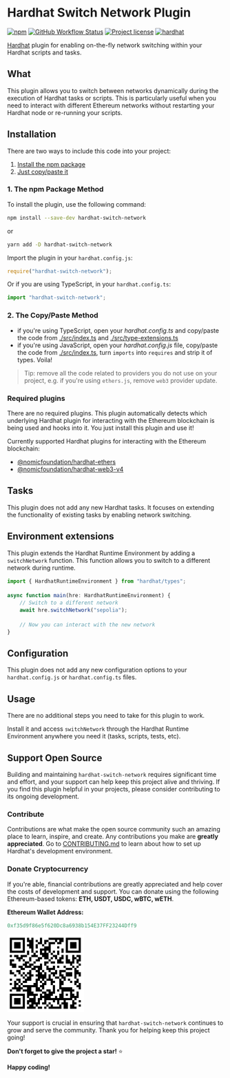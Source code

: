 # Hardhat Switch Network Plugin

[![npm](https://img.shields.io/npm/v/hardhat-switch-network?color=blue)](https://www.npmjs.com/package/hardhat-switch-network)
[![GitHub Workflow Status](https://github.com/0xNeshi/hardhat-switch-network/actions/workflows/build.yml/badge.svg)](https://github.com/0xNeshi/hardhat-switch-network/actions/workflows/build.yml)
[![Project license](https://img.shields.io/github/license/0xNeshi/hardhat-switch-network.svg)](LICENSE)
[![hardhat](https://hardhat.org/buidler-plugin-badge.svg?1)](https://hardhat.org)

[Hardhat](https://hardhat.org) plugin for enabling on-the-fly network switching within your Hardhat scripts and tasks.

## What

This plugin allows you to switch between networks dynamically during the execution of Hardhat tasks or scripts. This is particularly useful when you need to interact with different Ethereum networks without restarting your Hardhat node or re-running your scripts.

## Installation

There are two ways to include this code into your project:

1. [Install the npm package](#1-the-npm-package-method)
2. [Just copy/paste it](#2-the-copypaste-method)

### 1. The npm Package Method

To install the plugin, use the following command:

```bash
npm install --save-dev hardhat-switch-network
```

or

```bash
yarn add -D hardhat-switch-network
```

Import the plugin in your `hardhat.config.js`:

```js
require("hardhat-switch-network");
```

Or if you are using TypeScript, in your `hardhat.config.ts`:

```ts
import "hardhat-switch-network";
```

### 2. The Copy/Paste Method

-   if you're using TypeScript, open your _hardhat.config.ts_ and copy/paste the code from [./src/index.ts](./src/index.ts) and [./src/type-extensions.ts](./src/type-extensions.ts)
-   if you're using JavaScript, open your _hardhat.config.js_ file, copy/paste the code from [./src/index.ts](./src/index.ts), turn `imports` into `requires` and strip it of types. Voila!

> Tip: remove all the code related to providers you do not use on your project, e.g. if you're using `ethers.js`, remove `web3` provider update.

### Required plugins

There are no required plugins. This plugin automatically detects which underlying Hardhat plugin for interacting with the Ethereum blockchain is being used and hooks into it. You just install this plugin and use it!

Currently supported Hardhat plugins for interacting with the Ethereum blockchain:

-   [@nomicfoundation/hardhat-ethers](https://github.com/NomicFoundation/hardhat/tree/main/packages/hardhat-ethers)
-   [@nomicfoundation/hardhat-web3-v4](https://github.com/NomicFoundation/hardhat/tree/main/packages/hardhat-web3-v4)

## Tasks

This plugin does not add any new Hardhat tasks. It focuses on extending the functionality of existing tasks by enabling network switching.

## Environment extensions

This plugin extends the Hardhat Runtime Environment by adding a `switchNetwork` function. This function allows you to switch to a different network during runtime.

```ts
import { HardhatRuntimeEnvironment } from "hardhat/types";

async function main(hre: HardhatRuntimeEnvironment) {
    // Switch to a different network
    await hre.switchNetwork("sepolia");

    // Now you can interact with the new network
}
```

## Configuration

This plugin does not add any new configuration options to your `hardhat.config.js` or `hardhat.config.ts` files.

## Usage

There are no additional steps you need to take for this plugin to work.

Install it and access `switchNetwork` through the Hardhat Runtime Environment anywhere you need it (tasks, scripts, tests, etc).

## Support Open Source

Building and maintaining `hardhat-switch-network` requires significant time and effort, and your support can help keep this project alive and thriving. If you find this plugin helpful in your projects, please consider contributing to its ongoing development.

### Contribute

Contributions are what make the open source community such an amazing place to learn, inspire, and create. Any contributions you make are **greatly appreciated**. Go to [CONTRIBUTING.md](./CONTRIBUTING.md) to learn about how to set up Hardhat's development environment.

### Donate Cryptocurrency

If you're able, financial contributions are greatly appreciated and help cover the costs of development and support. You can donate using the following Ethereum-based tokens: **ETH, USDT, USDC, wBTC, wETH**.

**Ethereum Wallet Address:**

```mm
0xf35d9f86e5f620Dc8a6938b154E37FF23244Dff9
```

![donate address](./assets/donate_to.png)

Your support is crucial in ensuring that `hardhat-switch-network` continues to grow and serve the community. Thank you for helping keep this project going!

**Don't forget to give the project a star!** :star:

**Happy coding!**

